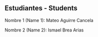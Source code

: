 ## Estudiantes - Students  

Nombre 1 (Name 1): Mateo Aguirre Cancela

Nombre 2 (Name 2): Ismael Brea Arias

